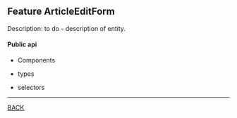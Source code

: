 ## Feature ArticleEditForm

Description:
to do - description of entity.

#### Public api

- Components



- types



- selectors



----
[BACK](/README.md)